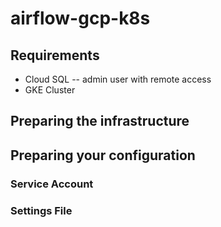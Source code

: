 # airflow-gcp-k8s

## Requirements

- Cloud SQL
-- admin user with remote access
- GKE Cluster

## Preparing the infrastructure



## Preparing your configuration

### Service Account


### Settings File

